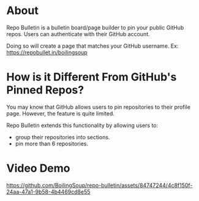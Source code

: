 # About
Repo Bulletin is a bulletin board/page builder to pin your public GitHub repos. Users can authenticate with their GitHub account. 

Doing so will create a page that matches your GitHub username. Ex: https://repobullet.in/boilingsoup

# How is it Different From GitHub's Pinned Repos?
You may know that GitHub allows users to pin repositories to their profile page. However, the feature is quite limited.

Repo Bulletin extends this functionality by allowing users to:
- group their repositories into sections.
- pin more than 6 repositories.

# Video Demo

https://github.com/BoilingSoup/repo-bulletin/assets/84747244/4c8f150f-24aa-47a1-9b58-4b4469cd8e55


